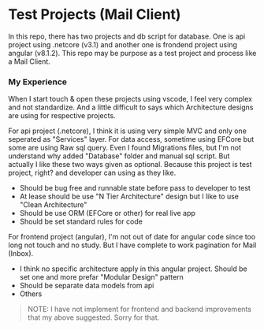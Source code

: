 # Test Projects (Mail Client)

In this repo, there has two projects and db script for database. One is api project using .netcore (v3.1) and another one is frondend project using angular (v8.1.2). 
This repo may be purpose as a test project and process like a Mail Client. 

### My Experience

When I start touch & open these projects using vscode, I feel very complex and not standardize. And a little difficult to says which Architecture designs are using for respective projects. 

For api project (.netcore), I think it is using very simple MVC and only one seperated as "Services" layer. 
For data access, sometime using EFCore but some are using Raw sql query. Even I found Migrations files, but I'm not understand why added "Database" folder and manual sql script. But actually I like these two ways given as optional. Because this project is test project, right? and developer can using as they like.
- Should be bug free and runnable state before pass to developer to test
- At lease should be use "N Tier Architecture" design but I like to use "Clean Architecture"
- Should be use ORM (EFCore or other) for real live app
- Should be set standard rules for code


For frontend project (angular), I'm not out of date for angular code since too long not touch and no study. But I have complete to work pagination for Mail (Inbox). 
- I think no specific architecture apply in this angular project. Should be set one and more prefar "Modular Design" pattern
- Should be separate data models from api
- Others

> NOTE: I have not implement for frontend and backend improvements that my above suggested. Sorry for that.